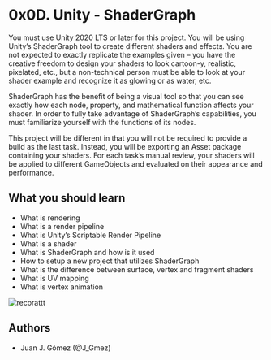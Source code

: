 # 0x0D. Unity - ShaderGraph

You must use Unity 2020 LTS or later for this project. You will be using Unity’s ShaderGraph tool to create different shaders and effects. You are not expected to exactly replicate the examples given – you have the creative freedom to design your shaders to look cartoon-y, realistic, pixelated, etc., but a non-technical person must be able to look at your shader example and recognize it as glowing or as water, etc.

ShaderGraph has the benefit of being a visual tool so that you can see exactly how each node, property, and mathematical function affects your shader. In order to fully take advantage of ShaderGraph’s capabilities, you must familiarize yourself with the functions of its nodes.

This project will be different in that you will not be required to provide a build as the last task. Instead, you will be exporting an Asset package containing your shaders. For each task’s manual review, your shaders will be applied to different GameObjects and evaluated on their appearance and performance.

## What you should learn

- What is rendering
- What is a render pipeline
- What is Unity’s Scriptable Render Pipeline
- What is a shader
- What is ShaderGraph and how is it used
- How to setup a new project that utilizes ShaderGraph
- What is the difference between surface, vertex and fragment shaders
- What is UV mapping
- What is vertex animation

![recorattt](https://user-images.githubusercontent.com/60370517/139695302-01c29506-d20f-4db5-bb93-301e12d4682b.JPG)

## Authors
- Juan J. Gómez (@J_Gmez)

